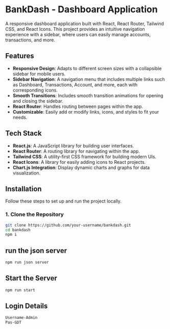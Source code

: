 # BankDash - Dashboard Application

A responsive dashboard application built with React, React Router, Tailwind CSS, and React Icons. This project provides an intuitive navigation experience with a sidebar, where users can easily manage accounts, transactions, and more.

## Features

- **Responsive Design**: Adapts to different screen sizes with a collapsible sidebar for mobile users.
- **Sidebar Navigation**: A navigation menu that includes multiple links such as Dashboard, Transactions, Account, and more, each with corresponding icons.
- **Smooth Transitions**: Includes smooth transition animations for opening and closing the sidebar.
- **React Router**: Handles routing between pages within the app.
- **Customizable**: Easily add or modify links, icons, and styles to fit your needs.

## Tech Stack

- **React.js**: A JavaScript library for building user interfaces.
- **React Router**: A routing library for navigating within the app.
- **Tailwind CSS**: A utility-first CSS framework for building modern UIs.
- **React Icons**: A library for easily adding icons to React projects.
- **Chart.js Integration**: Display dynamic charts and graphs for data visualization.

## Installation

Follow these steps to set up and run the project locally.

### 1. Clone the Repository

```bash
git clone https://github.com/your-username/bankdash.git
cd bankdash
npm i

```
## run the json server
```bash
npm run json server
```

## Start the Server
```bash
npm run start
```
## Login Details
```bash
Username-Admin
Pas-GDT
```
